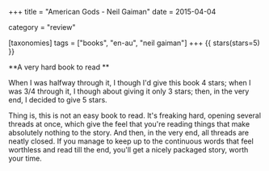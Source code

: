 +++
title = "American Gods - Neil Gaiman"
date = 2015-04-04

category = "review"

[taxonomies]
tags = ["books", "en-au", "neil gaiman"]
+++
{{ stars(stars=5) }}

**A very hard book to read **

When I was halfway through it, I though I'd give this book 4 stars; when I was 3/4 through it, I though about giving it only 3 stars; then, in the very end, I decided to give 5 stars. 

Thing is, this is not an easy book to read. It's freaking hard, opening several threads at once, which give the feel that you're reading things that make absolutely nothing to the story. And then, in the very end, all threads are neatly closed. If you manage to keep up to the continuous words that feel worthless and read till the end, you'll get a nicely packaged story, worth your time. 